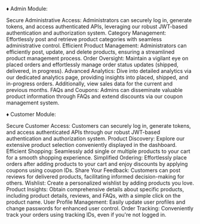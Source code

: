 ♦️ Admin Module:

Secure Administrative Access: Administrators can securely log in, generate tokens, and access authenticated APIs, leveraging our robust JWT-based authentication and authorization system.
Category Management: Effortlessly post and retrieve product categories with seamless administrative control.
Efficient Product Management: Administrators can efficiently post, update, and delete products, ensuring a streamlined product management process.
Order Oversight: Maintain a vigilant eye on placed orders and effortlessly manage order status updates (shipped, delivered, in progress).
Advanced Analytics: Dive into detailed analytics via our dedicated analytics page, providing insights into placed, shipped, and in-progress orders. Additionally, view sales data for the current and previous months.
FAQs and Coupons: Admins can disseminate valuable product information through FAQs and extend discounts via our coupon management system.

♦️ Customer Module:

Secure Customer Access: Customers can securely log in, generate tokens, and access authenticated APIs through our robust JWT-based authentication and authorization system.
Product Discovery: Explore our extensive product selection conveniently displayed in the dashboard.
Efficient Shopping: Seamlessly add single or multiple products to your cart for a smooth shopping experience.
Simplified Ordering: Effortlessly place orders after adding products to your cart and enjoy discounts by applying coupons using coupon IDs.
Share Your Feedback: Customers can post reviews for delivered products, facilitating informed decision-making for others.
Wishlist: Create a personalized wishlist by adding products you love.
Product Insights: Obtain comprehensive details about specific products, including product details, reviews, and FAQs, with a simple click on the product name.
User Profile Management: Easily update user profiles and change passwords for enhanced user control.
Order Tracking: Conveniently track your orders using tracking IDs, even if you're not logged in.
